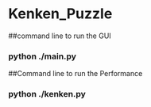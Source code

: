 # Kenken_Puzzle

##command line to run the GUI
### python ./main.py

##Command line to run the Performance
### python ./kenken.py
